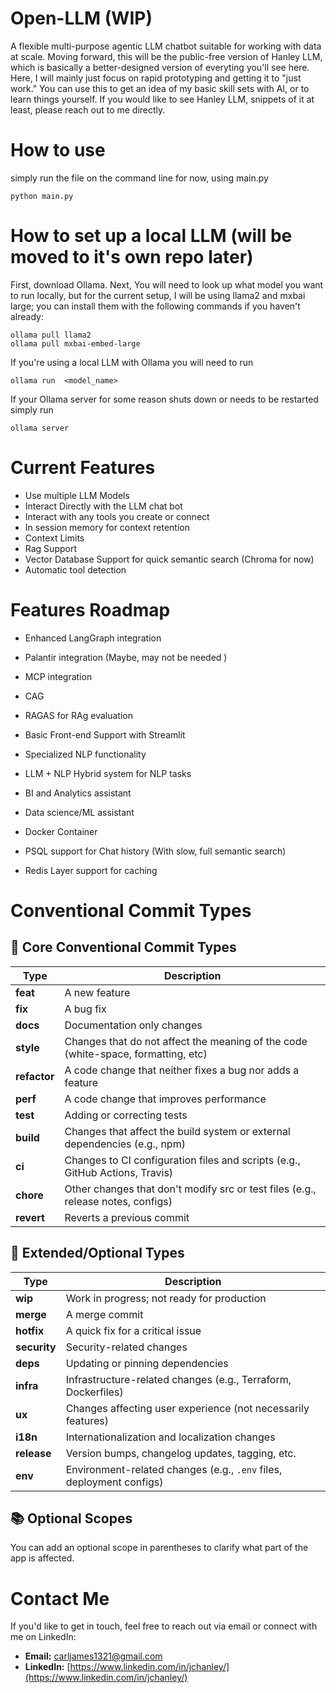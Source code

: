 # Open-LLM (WIP)
A flexible multi-purpose agentic LLM chatbot suitable for working with data at scale.
Moving forward, this will be the public-free version of Hanley LLM, which is basically a better-designed version of everyting you'll see here. 
Here, I will mainly just focus on rapid prototyping and getting it to "just work." 
You can use this to get an idea of my basic skill sets with AI, or to learn things yourself. If you would like to see Hanley LLM, snippets of it at least, please reach out to me directly. 


# How to use
simply run the file on the command line for now, using main.py
```
python main.py
```

# How to set up a local LLM (will be moved to it's own repo later)

First, download Ollama. Next, You will need to look up what model you want to run locally, but for the current setup, I will be using llama2 and mxbai large; you can install them with the following commands if you haven't already:

```
ollama pull llama2
ollama pull mxbai-embed-large
```


If you're using a local LLM with Ollama you will need to run 
```
ollama run  <model_name>
```

If your Ollama server for some reason shuts down or needs to be restarted simply run
```
ollama server
```




# Current Features
* Use multiple LLM Models
* Interact Directly with the LLM chat bot
* Interact with any tools you create or connect
* In session memory for context retention
* Context Limits
* Rag Support
* Vector Database Support for quick semantic search (Chroma for now)
* Automatic tool detection


# Features Roadmap
* Enhanced LangGraph integration
* Palantir integration (Maybe, may not be needed )
* MCP integration
* CAG
* RAGAS for RAg evaluation
* Basic Front-end Support with Streamlit
* Specialized NLP functionality
* LLM + NLP Hybrid system for NLP tasks
* BI and Analytics assistant
* Data science/ML assistant
* Docker Container

* PSQL support for Chat history (With slow, full semantic search)
* Redis Layer support for caching 





# Conventional Commit Types

## 🔧 Core Conventional Commit Types

| Type         | Description                                                                       |
|--------------|-----------------------------------------------------------------------------------|
| **feat**     | A new feature                                                                     |
| **fix**      | A bug fix                                                                         |
| **docs**     | Documentation only changes                                                        |
| **style**    | Changes that do not affect the meaning of the code (white-space, formatting, etc) |
| **refactor** | A code change that neither fixes a bug nor adds a feature                         |
| **perf**     | A code change that improves performance                                           |
| **test**     | Adding or correcting tests                                                        |
| **build**    | Changes that affect the build system or external dependencies (e.g., npm)         |
| **ci**       | Changes to CI configuration files and scripts (e.g., GitHub Actions, Travis)      |
| **chore**    | Other changes that don't modify src or test files (e.g., release notes, configs)  |
| **revert**   | Reverts a previous commit                                                         |

## 🧪 Extended/Optional Types

| Type         | Description                                                         |
|--------------|---------------------------------------------------------------------|
| **wip**      | Work in progress; not ready for production                          |
| **merge**    | A merge commit                                                      |
| **hotfix**   | A quick fix for a critical issue                                    |
| **security** | Security-related changes                                            |
| **deps**     | Updating or pinning dependencies                                    |
| **infra**    | Infrastructure-related changes (e.g., Terraform, Dockerfiles)       |
| **ux**       | Changes affecting user experience (not necessarily features)        |
| **i18n**     | Internationalization and localization changes                       |
| **release**  | Version bumps, changelog updates, tagging, etc.                     |
| **env**      | Environment-related changes (e.g., `.env` files, deployment configs)|

## 📚 Optional Scopes

You can add an optional scope in parentheses to clarify what part of the app is affected.

# Contact Me

If you'd like to get in touch, feel free to reach out via email or connect with me on LinkedIn:

- **Email:** [carljames1321@gmail.com](mailto:carljames1321@gmail.com)
- **LinkedIn:** [https://www.linkedin.com/in/jchanley/](https://www.linkedin.com/in/jchanley/)
